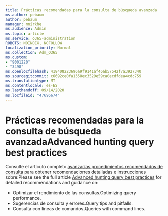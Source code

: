 ```yaml
---
title: Prácticas recomendadas para la consulta de búsqueda avanzada
ms.author: pebaum
author: pebaum
manager: mnirkhe
ms.audience: Admin
ms.topic: article
ms.service: o365-administration
ROBOTS: NOINDEX, NOFOLLOW
localization_priority: Normal
ms.collection: Adm_O365
ms.custom:
- "9001220"
- "3498"
ms.openlocfilehash: 418408223696a9f9141af46ab57542f7a3927340
ms.sourcegitcommit: c6692ce0fa1358ec3529e59ca0ecdfdea4cdc759
ms.translationtype: MT
ms.contentlocale: es-ES
ms.lasthandoff: 09/14/2020
ms.locfileid: "47696674"
---
```

# <a name="advanced-hunting-query-best-practices"></a><span data-ttu-id="0c08f-102">Prácticas recomendadas para la consulta de búsqueda avanzada</span><span class="sxs-lookup"><span data-stu-id="0c08f-102">Advanced hunting query best practices</span></span>

<span data-ttu-id="0c08f-103">Consulte el artículo completo [avanzadas procedimientos recomendados de consulta](https://docs.microsoft.com/windows/security/threat-protection/microsoft-defender-atp/advanced-hunting-best-practices#optimize-query-performance) para obtener recomendaciones detalladas e instrucciones sobre:</span><span class="sxs-lookup"><span data-stu-id="0c08f-103">Please see the full article [Advanced hunting query best practices](https://docs.microsoft.com/windows/security/threat-protection/microsoft-defender-atp/advanced-hunting-best-practices#optimize-query-performance) for detailed recommendations and guidance on:</span></span>
- <span data-ttu-id="0c08f-104">Optimizar el rendimiento de las consultas.</span><span class="sxs-lookup"><span data-stu-id="0c08f-104">Optimizing query performance.</span></span>
- <span data-ttu-id="0c08f-105">Sugerencias de consulta y errores.</span><span class="sxs-lookup"><span data-stu-id="0c08f-105">Query tips and pitfalls.</span></span>
- <span data-ttu-id="0c08f-106">Consulta con líneas de comandos.</span><span class="sxs-lookup"><span data-stu-id="0c08f-106">Queries with command lines.</span></span>



